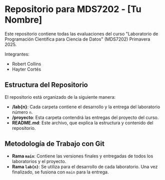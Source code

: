 # Repositorio para MDS7202 - [Tu Nombre]

Este repositorio contiene todas las evaluaciones del curso "Laboratorio de Programación Científica para Ciencia de Datos" (MDS7202) Primavera 2025.

Integrantes:
- Robert Collins
- Hayter Cortés

## Estructura del Repositorio

El repositorio está organizado de la siguiente manera:

- **/lab{n}**: Cada carpeta contiene el desarrollo y la entrega del laboratorio número `n`.
- **/proyecto**: Esta carpeta contendrá las entregas del proyecto del curso.
- **README.md**: Este archivo, que explica la estructura y contenido del repositorio.

## Metodología de Trabajo con Git

- **Rama `main`**: Contiene las versiones finales y entregadas de todos los laboratorios y el proyecto.
- **Rama `lab{n}`**: Se utiliza para el desarrollo de cada laboratorio. Una vez finalizado, se fusiona con `main` para la entrega.